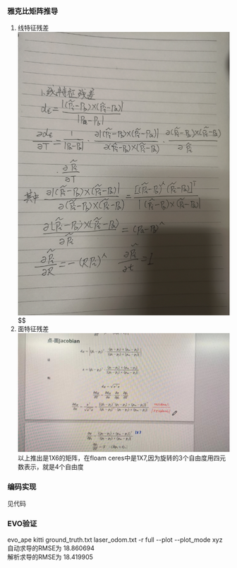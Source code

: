 ### 雅克比矩阵推导
1) 线特征残差
![](images/01.jpg)
$$
2) 面特征残差
![](images/02.jpg)
以上推出是1X6的矩阵，在floam ceres中是1X7,因为旋转的3个自由度用四元数表示，就是4个自由度
### 编码实现
见代码

### EVO验证
evo_ape kitti ground_truth.txt laser_odom.txt -r full --plot --plot_mode xyz   
自动求导的RMSE为 18.860694   
解析求导的RMSE为 18.419905   
